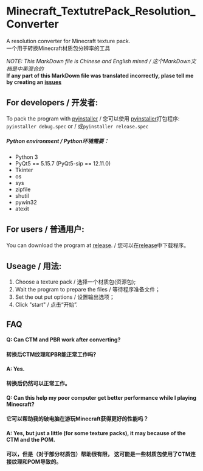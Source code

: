 # Minecraft_TextutrePack_Resolution_Converter
A resolution converter for Minecraft texture pack.\
一个用于转换Minecraft材质包分辨率的工具

*NOTE: This MarkDown file is Chinese and English mixed / 这个MarkDown文档是中英混合的*\
**If any part of this MarkDown file was translated incorrectly, plase tell me by creating an [issues](https://github.com/HarcicYang/Minecraft_TextutrePack_Resolution_Converter/issues)** 

## For developers / 开发者:
To pack the program with [pyinstaller](https://github.com/pyinstaller/pyinstaller) / 您可以使用 [pyinstaller](https://github.com/pyinstaller/pyinstaller)打包程序:\
`pyinstaller debug.spec` or / 或`pyinstaller release.spec` 
##### Python environment / Python环境需要：
- Python 3
- PyQt5 == 5.15.7 (PyQt5-sip == 12.11.0)
- Tkinter
- os
- sys
- zipfile
- shutil
- pywin32
- atexit

## For users / 普通用户:
You can download the program at [release](https://github.com/HarcicYang/Minecraft_TextutrePack_Resolution_Converter/releases/tag/1.0). / 您可以在[release](https://github.com/HarcicYang/Minecraft_TextutrePack_Resolution_Converter/releases/tag/1.0)中下载程序。
## Useage / 用法:
1. Choose a texture pack / 选择一个材质包(资源包);
2. Wait the program to prepare the files / 等待程序准备文件；
3. Set the out put options / 设置输出选项；
4. Click "start" / 点击“开始”.

## FAQ
#### Q: Can CTM and PBR work after converting?
####   转换后CTM纹理和PBR能正常工作吗?
#### A: Yes.
####   转换后仍然可以正常工作。
#### Q: Can this help my poor computer get better performance while I playing Minecraft?
####   它可以帮助我的破电脑在游玩Minecraft获得更好的性能吗？
#### A: Yes, but just a little (for some texture packs), it may because of the CTM and the POM.
####   可以，但是（对于部分材质包）帮助很有限， 这可能是一些材质包使用了CTM连接纹理和POM导致的。
